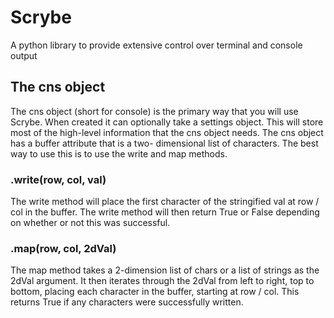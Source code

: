 # Scrybe
A python library to provide extensive control over terminal and console output

## The cns object
The cns object (short for console) is the primary way that you will use Scrybe.
When created it can optionally take a settings object.  This will store most of the high-level
information that the cns object needs.  The cns object has a buffer attribute that is a two-
dimensional list of characters.  The best way to use this is to use the write and map methods.

### .write(row, col, val)
The write method will place the first character of the stringified val at row / col in the buffer.
The write method will then return True or False depending on whether or not this was successful.

### .map(row, col, 2dVal)
The map method takes a 2-dimension list of chars or a list of strings as the 2dVal argument.
It then iterates through the 2dVal from left to right, top to bottom, placing each character
in the buffer, starting at row / col.  This returns True if any characters were successfully written.
